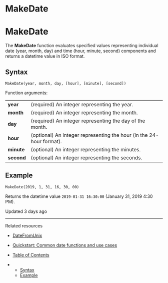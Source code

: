 # MakeDate

# MakeDate

The **MakeDate** function evaluates specified values representing individual date (year, month, day) and time (hour, minute, second) components and returns a datetime value in ISO format.

## Syntax

```
MakeDate(year, month, day, [hour], [minute], [second])
```

Function arguments:

|  |  |
| --- | --- |
| **year** | (required) An integer representing the year. |
| **month** | (required) An integer representing the month. |
| **day** | (required) An integer representing the day of the month. |
| **hour** | (optional) An integer representing the hour (in the 24-hour format). |
| **minute** | (optional) An integer representing the minutes. |
| **second** | (optional) An integer representing the seconds. |

## Example

```
MakeDate(2019, 1, 31, 16, 30, 00)
```

Returns the datetime value `2019-01-31 16:30:00` (January 31, 2019 4:30 PM).

Updated 3 days ago

---

Related resources

* [DateFromUnix](/docs/datefromunix)
* [Quickstart: Common date functions and use cases](https://quickstarts.sigmacomputing.com/guide/common_date_functions_and_use_cases)

* [Table of Contents](#)
* + [Syntax](#syntax)
  + [Example](#example)